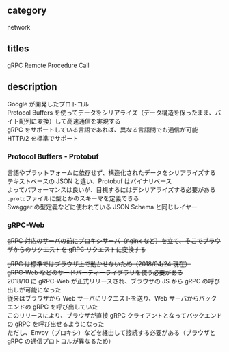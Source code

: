 ## category

network

## titles

gRPC
Remote Procedure Call

## description

Google が開発したプロトコル  
Protocol Buffers を使ってデータをシリアライズ（データ構造を保ったまま、バイト配列に変換）して高速通信を実現する  
gRPC をサポートしている言語であれば、異なる言語間でも通信が可能  
HTTP/2 を標準でサポート

### Protocol Buffers - Protobuf

言語やプラットフォームに依存せず、構造化されたデータをシリアライズする  
テキストベースの JSON と違い、Protobuf はバイナリベース  
よってパフォーマンスは良いが、目視するにはデシリアライズする必要がある  
`.proto`ファイルに型とかのスキーマを定義できる  
Swagger の型定義などに使われている JSON Schema と同じレイヤー

### gRPC-Web

~~gRPC 対応のサーバの前にプロキシサーバ（nginx など）を立て、そこでブラウザからのリクエストを gRPC リクエストに変換する~~

~~gRPC は標準ではブラウザ上で動かせないため（2018/04/24 現在）~~  
~~gRPC-Web などのサードパーティーライブラリを使う必要がある~~  
2018/10 に gRPC-Web が正式リリースされ、ブラウザの JS から gRPC の呼び出しが可能になった  
従来はブラウザから Web サーバにリクエストを送り、Web サーバからバックエンドの gRPC を呼び出していた  
このリリースにより、ブラウザが直接 gRPC クライアントとなってバックエンドの gRPC を呼び出せるようになった  
ただし、Envoy（プロキシ）などを経由して接続する必要がある（ブラウザと gRPC の通信プロトコルが異なるため）

